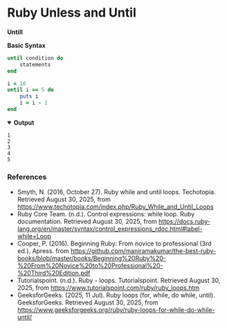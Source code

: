 # Ruby Unless and Until

**Untill**

**Basic Syntax**
``` ruby
until condition do
    statements
end
```
``` ruby
i = 10
until i == 5 do
    puts i
    i = i - 1
end
```
<details open>
  <summary><strong>Output</strong></summary>
  <pre><code>1
2
3
4
5
</code></pre>
</details>

### References
* Smyth, N. (2016, October 27). Ruby while and until loops. Techotopia. Retrieved August 30, 2025, from https://www.techotopia.com/index.php/Ruby_While_and_Until_Loops
* Ruby Core Team. (n.d.). Control expressions: while loop. Ruby documentation. Retrieved August 30, 2025, from https://docs.ruby-lang.org/en/master/syntax/control_expressions_rdoc.html#label-while+Loop
* Cooper, P. (2016). Beginning Ruby: From novice to professional (3rd ed.), Apress. from https://github.com/maniramakumar/the-best-ruby-books/blob/master/books/Beginning%20Ruby%20-%20From%20Novice%20to%20Professional%20-%20Third%20Edition.pdf
* Tutorialspoint. (n.d.). Ruby - loops. Tutorialspoint. Retrieved August 30, 2025, from https://www.tutorialspoint.com/ruby/ruby_loops.htm
* GeeksforGeeks. (2025, 11 Jul). Ruby loops (for, while, do while, until). GeeksforGeeks. Retrieved August 30, 2025, from https://www.geeksforgeeks.org/ruby/ruby-loops-for-while-do-while-until/
### 
